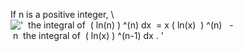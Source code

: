 If n is a positive integer, \\
!['  the integral of  ( ln(n) ) \^(n) dx  = x ( ln(x)  ) \^(n)   - n  the integral of  ( ln(x) ) \^(n-1) dx . '](../dictionary/equation_images/4007.1..png)
